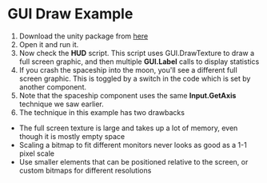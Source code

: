 # GUI Draw Example

1. Download the unity package from [here](https://dl.dropboxusercontent.com/u/2977490/unity%40makerhaus/week4/SpaceOdyssey.unitypackage)
2. Open it and run it.
3. Now check the **HUD** script.  This script uses GUI.DrawTexture to draw a full screen graphic, and then multiple **GUI.Label** calls to display statistics
4. If you crash the spaceship into the moon, you'll see a different full screen graphic. This is toggled by a switch in the code which is set by another component.
5. Note that the spaceship component uses the same **Input.GetAxis** technique we saw earlier.
6. The technique in this example has two drawbacks
  * The full screen texture is large and takes up a lot of memory, even though it is mostly empty space
  * Scaling a bitmap to fit different monitors never looks as good as a 1-1 pixel scale
  * Use smaller elements that can be positioned relative to the screen, or custom bitmaps for different resolutions
